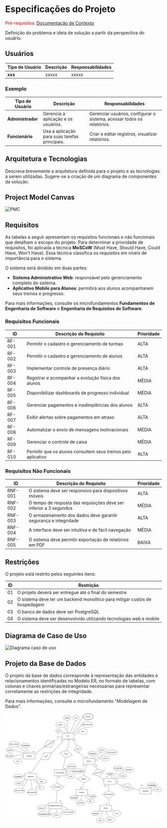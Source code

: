 # Especificações do Projeto

<span style="color:red">Pré-requisitos: <a href="01-Documentação de Contexto.md"> Documentação de Contexto</a></span>

Definição do problema e ideia de solução a partir da perspectiva do usuário. 

## Usuários
| Tipo de Usuário   | Descrição | Responsabilidades |
|------------------|-----------|------------------|
| **xxx** | xxxxx | xxxxx |

### Exemplo

| Tipo de Usuário   | Descrição | Responsabilidades |
|------------------|-----------|------------------|
| **Administrador** | Gerencia a aplicação e os usuários. | Gerenciar usuários, configurar o sistema, acessar todos os relatórios. |
| **Funcionário** | Usa a aplicação para suas tarefas principais. | Criar e editar registros, visualizar relatórios. |


## Arquitetura e Tecnologias

Descreva brevemente a arquitetura definida para o projeto e as tecnologias a serem utilizadas. Sugere-se a criação de um diagrama de componentes da solução.

## Project Model Canvas

![PMC](https://github.com/user-attachments/assets/4b6c9acb-f2cb-4905-a036-bc6e44476b5f)




## Requisitos

As tabelas a seguir apresentam os requisitos funcionais e não funcionais que detalham o escopo do projeto. Para determinar a prioridade de requisitos, foi aplicada a técnica **MoSCoW** (Must Have, Should Have, Could Have, Won't Have). Essa técnica classifica os requisitos em níveis de importância para o sistema.

O sistema será dividido em duas partes:
- **Sistema Administrativo Web**: responsável pelo gerenciamento completo do sistema.
- **Aplicativo Mobile para Alunos**: permitirá aos alunos acompanharem seus treinos e progresso.

Para mais informações, consulte os microfundamentos **Fundamentos de Engenharia de Software** e **Engenharia de Requisitos de Software**.

### Requisitos Funcionais

| ID      | Descrição do Requisito                                         | Prioridade |
|---------|-----------------------------------------------------------------|------------|
| RF-001  | Permitir o cadastro e gerenciamento de turmas                   | ALTA       |
| RF-002  | Permitir o cadastro e gerenciamento de alunos                   | ALTA       |
| RF-003  | Implementar controle de presença diário                         | ALTA       |
| RF-004  | Registrar e acompanhar a evolução física dos alunos             | MÉDIA      |
| RF-005  | Disponibilizar dashboards de progresso individual               | MÉDIA      |
| RF-006  | Gerenciar pagamentos e inadimplências dos alunos                | ALTA       |
| RF-007  | Exibir alertas sobre pagamentos em atraso                       | ALTA       |
| RF-008  | Automatizar o envio de mensagens motivacionais                  | MÉDIA      |
| RF-009  | Gerenciar o controle de caixa                                   | MÉDIA      |
| RF-010  | Permitir que os alunos consultem seus treinos pelo aplicativo   | ALTA       |

### Requisitos Não Funcionais

| ID      | Descrição do Requisito                                          | Prioridade |
|---------|-----------------------------------------------------------------|------------|
| RNF-001 | O sistema deve ser responsivo para dispositivos móveis          | ALTA       |
| RNF-002 | O tempo de resposta das requisições deve ser inferior a 3 segundos | MÉDIA      |
| RNF-003 | O armazenamento dos dados deve garantir segurança e integridade | ALTA       |
| RNF-004 | A interface deve ser intuitiva e de fácil navegação             | MÉDIA      |
| RNF-005 | O sistema deve permitir exportação de relatórios em PDF         | BAIXA      |

## Restrições

O projeto está restrito pelos seguintes itens:

| ID  | Restrição                                              |
|-----|--------------------------------------------------------|
| 01  | O projeto deverá ser entregue até o final do semestre |
| 02  | O sistema deve ter um backend monolítico para mitigar custos de hospedagem |
| 03  | O banco de dados deve ser PostgreSQL                 |
| 04  | O sistema deve ser desenvolvido utilizando tecnologias web e mobile |


## Diagrama de Caso de Uso

![Diagrama caso de uso](https://github.com/user-attachments/assets/892bb65f-bd2f-41db-94e5-0ca8193af176)


## Projeto da Base de Dados

O projeto da base de dados corresponde à representação das entidades e relacionamentos identificadas no Modelo ER, no formato de tabelas, com colunas e chaves primárias/estrangeiras necessárias para representar corretamente as restrições de integridade.
 
Para mais informações, consulte o microfundamento "Modelagem de Dados".

 <img src="img/ModeloER.png" alt="Modelo Entidade Relacionamento">

